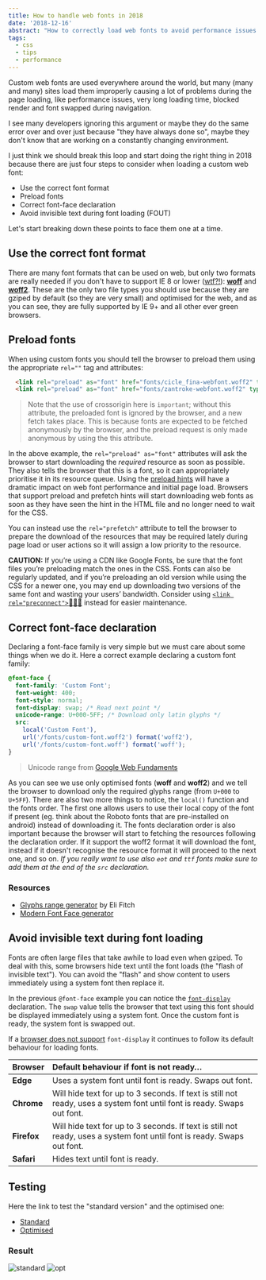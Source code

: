 ```yaml
---
title: How to handle web fonts in 2018
date: '2018-12-16'
abstract: "How to correctly load web fonts to avoid performance issues and speed up page loading."
tags:
  - css
  - tips
  - performance
---
```


Custom web fonts are used everywhere around the world, but many (many and many) sites load them improperly causing a lot of problems during the page loading, like performance issues, very long loading time, blocked render and font swapped during navigation.

I see many developers ignoring this argument or maybe they do the same error over and over just because "they have always done so", maybe they don't know that are working on a constantly changing environment.

I just think we should break this loop and start doing the right thing in 2018 because there are just four steps to consider when loading a custom web font:

- Use the correct font format
- Preload fonts
- Correct font-face declaration
- Avoid invisible text during font loading (FOUT)

Let's start breaking down these points to face them one at a time.


## Use the correct font format

There are many font formats that can be used on web, but only two formats are really needed if you don't have to support IE 8 or lower ([wtf?!](https://inception.davepedu.com/)): **[woff](https://caniuse.com/#search=woff)** and **[woff2](https://caniuse.com/#search=woff2)**. These are the only two file types you should use because they are gziped by default (so they are very small) and optimised for the web, and as you can see, they are fully supported by IE 9+ and all other ever green browsers.

## Preload fonts

When using custom fonts you should tell the browser to preload them using the appropriate `rel=""` tag and attributes:

```html
  <link rel="preload" as="font" href="fonts/cicle_fina-webfont.woff2" type="font/woff2" crossorigin="anonymous">
  <link rel="preload" as="font" href="fonts/zantroke-webfont.woff2" type="font/woff2" crossorigin="anonymous">
```
> Note that the use of crossorigin here is `important`; without this attribute, the preloaded font is ignored by the browser, and a new fetch takes place. This is because fonts are expected to be fetched anonymously by the browser, and the preload request is only made anonymous by using the this attribute.

In the above example, the `rel="preload" as="font"` attributes will ask the browser to start downloading the *required* resource as soon as possible. They also tells the browser that this is a font, so it can appropriately prioritise it in its resource queue. Using the [preload hints](https://developers.google.com/web/fundamentals/performance/resource-prioritization?hl=en#preload) will have a dramatic impact on web font performance and initial page load. Browsers that support preload and prefetch hints will start downloading web fonts as soon as they have seen the hint in the HTML file and no longer need to wait for the CSS.

You can instead use the `rel="prefetch"` attribute to tell the browser to prepare the download of the resources that may be required lately during page load or user actions so it will assign a low priority to the resource.

__CAUTION:__
If you’re using a CDN like Google Fonts, be sure that the font files you’re preloading match the ones in the CSS. Fonts can also be regularly updated, and if you’re preloading an old version while using the CSS for a newer one, you may end up downloading two versions of the same font and wasting your users’ bandwidth. Consider using [`<link rel="preconnect">`👨🏼‍🔬](https://developers.google.com/web/fundamentals/performance/resource-prioritization?hl=en#preconnect) instead for easier maintenance.

## Correct font-face declaration

Declaring a font-face family is very simple but we must care about some things when we do it. Here a correct example declaring a custom font family:

```css
@font-face {
  font-family: 'Custom Font';
  font-weight: 400;
  font-style: normal;
  font-display: swap; /* Read next point */
  unicode-range: U+000-5FF; /* Download only latin glyphs */
  src:
    local('Custom Font'),
    url('/fonts/custom-font.woff2') format('woff2'),
    url('/fonts/custom-font.woff') format('woff');
}
```
> Unicode range from [Google Web Fundaments](https://developers.google.com/web/fundamentals/performance/optimizing-content-efficiency/webfont-optimization?hl=en#unicode-range_subsetting)

As you can see we use only optimised fonts (**woff** and **woff2**) and we tell the browser to download only the required glyphs range (from `U+000` to `U+5FF`). There are also two more things to notice, the `local()` function and the fonts order. The first one allows users to use their local copy of the font if present (eg. think about the Roboto fonts that are pre-installed on android) instead of downloading it. The fonts declaration order is also important because the browser will start to fetching the resources following the declaration order. If it support the woff2 format it will download the font, instead if it doesn't recognise the resource format it will proceed to the next one, and so on. _If you really want to use also `eot` and `ttf` fonts make sure to add them at the end of the `src` declaration._

### Resources
- [Glyphs range generator](https://codepen.io/elifitch/pen/Ljqway) by Eli Fitch
- [Modern Font Face generator](https://transfonter.org)


## Avoid invisible text during font loading

Fonts are often large files that take awhile to load even when gziped. To deal with this, some browsers hide text until the font loads (the "flash of invisible text"). You can avoid the "flash" and show content to users immediately using a system font then replace it.

In the previous `@font-face` example you can notice the [`font-display`](https://developer.mozilla.org/en-US/docs/Web/CSS/@font-face/font-display) declaration. The `swap` value tells the browser that text using this font should be displayed immediately using a system font. Once the custom font is ready, the system font is swapped out.

If a [browser does not support](https://caniuse.com/#search=font-display) `font-display` it continues to follow its default behaviour for loading fonts.

| Browser          | Default behaviour if font is not ready…  |
|------------------|:-----------------------------------------|
|__Edge__          | Uses a system font until font is ready. Swaps out font.|
|__Chrome__        | Will hide text for up to 3 seconds. If text is still not ready, uses a system font until font is ready. Swaps out font.  |
|__Firefox__       | Will hide text for up to 3 seconds. If text is still not ready, uses a system font until font is ready. Swaps out font.  |
|__Safari__        | Hides text until font is ready.  |


## Testing
Here the link to test the "standard version" and the optimised one:

- [Standard](https://fontface-test.glitch.me)
- [Optimised](https://fontface-test.glitch.me/index-cool.html)

### Result

![standard](//images.ctfassets.net/gz0sygvqczyz/Jj9itpvLMI6WC2m0gGEy0/2aeaef6adc66f7f769e3e4e23cb68970/standard.png) ![opt](//images.ctfassets.net/gz0sygvqczyz/12OTKvbLRyoEsYSq8KqcKe/96ded21bde16f3f2d94d32a76e3c9e7a/opt.png)

